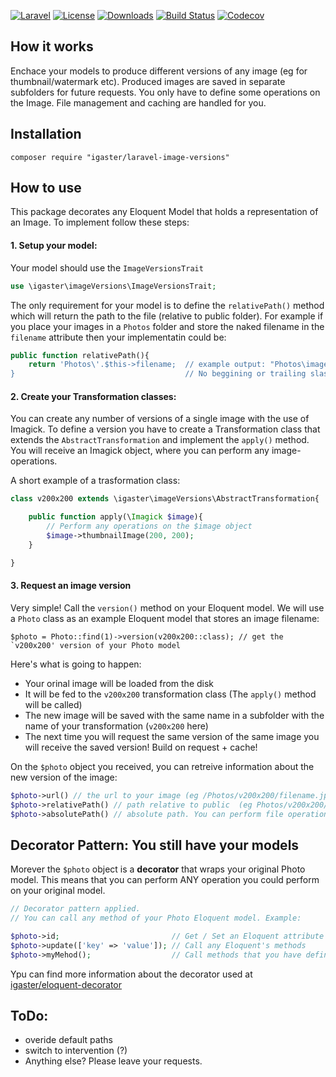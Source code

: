 [![Laravel](https://img.shields.io/badge/Laravel-5.x-orange.svg)](http://laravel.com)
[![License](http://img.shields.io/badge/license-MIT-brightgreen.svg)](https://tldrlegal.com/license/mit-license)
[![Downloads](https://img.shields.io/packagist/dt/igaster/laravel-image-versions.svg)](https://packagist.org/packages/igaster/laravel-image-versions)
[![Build Status](https://img.shields.io/travis/igaster/laravel-image-versions.svg)](https://travis-ci.org/igaster/laravel-image-versions)
[![Codecov](https://img.shields.io/codecov/c/github/igaster/laravel-image-versions.svg)](https://codecov.io/github/igaster/laravel-image-versions)

## How it works

Enchace your models to produce different versions of any image (eg for thumbnail/watermark etc). Produced images are saved in separate subfolders for future requests. You only have to define some operations on the Image. File management and caching are handled for you.

## Installation

    composer require "igaster/laravel-image-versions"

## How to use

This package decorates any Eloquent Model that holds a representation of an Image. To implement follow these steps:

#### 1. Setup your model:

Your model should use the `ImageVersionsTrait`

```php
use \igaster\imageVersions\ImageVersionsTrait;
```

The only requirement for your model is to define the `relativePath()` method which will return the path to the file (relative to public folder). For example if you place your images in a `Photos` folder and store the naked filename in the `filename` attribute then your implementatin could be:

```php
public function relativePath(){
    return 'Photos\'.$this->filename;  // example output: "Photos\image1.jpg" 
}                                      // No beggining or trailing slashes
```

#### 2. Create your Transformation classes:

You can create any number of versions of a single image with the use of Imagick. To define a version you have to create a  Transformation class that extends the `AbstractTransformation` and implement the `apply()` method. You will receive an Imagick object, where you can perform any image-operations.

A short example of a trasformation class:

```php
class v200x200 extends \igaster\imageVersions\AbstractTransformation{

    public function apply(\Imagick $image){
        // Perform any operations on the $image object
        $image->thumbnailImage(200, 200);
    }

}
```

#### 3. Request an image version

Very simple! Call the `version()` method on your Eloquent model. We will use a `Photo` class as an example Eloquent model that stores an image filename:

	$photo = Photo::find(1)->version(v200x200::class); // get the `v200x200' version of your Photo model

Here's what is going to happen:

- Your orinal image will be loaded from the disk
- It will be fed to the `v200x200` transformation class (The `apply()` method will be called)
- The new image will be saved with the same name in a subfolder with the name of your transformation (`v200x200` here)
- The next time you will request the same version of the same image you will receive the saved version! Build on request + cache!

On the `$photo` object you received, you can retreive information about the new version of the image:

```php
$photo->url() // the url to your image (eg /Photos/v200x200/filename.jpg)
$photo->relativePath() // path relative to public  (eg Photos/v200x200/filename.jpg)
$photo->absolutePath() // absolute path. You can perform file operations on this
```
## Decorator Pattern: You still have your models

Morever the `$photo` object is a **decorator** that wraps your original Photo model. This means that you can perform ANY operation you could perform on your original model.

```php
// Decorator pattern applied.
// You can call any method of your Photo Eloquent model. Example:

$photo->id;							// Get / Set an Eloquent attribute
$photo->update(['key' => 'value']);	// Call any Eloquent's methods
$photo->myMehod();					// Call methods that you have defined in the Photo class
```

Ypu can find more information about the decorator used at [igaster/eloquent-decorator](https://github.com/igaster/eloquent-decorator)

## ToDo:
- overide default paths
- switch to intervention (?)
- Anything else? Please leave your requests.
